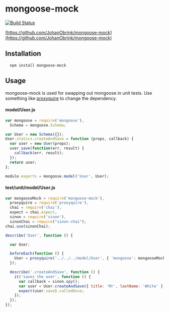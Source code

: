 mongoose-mock
=============

[![Build Status](https://secure.travis-ci.org/JohanObrink/mongoose-mock.png?branch=master)](http://travis-ci.org/JohanObrink/mongoose-mock)

[https://github.com/JohanObrink/mongoose-mock](https://github.com/JohanObrink/mongoose-mock)

## Installation

      npm install mongoose-mock

## Usage

mongoose-mock is used for swapping out mongoose in unit tests. Use something like [proxyquire](https://github.com/thlorenz/proxyquire) to change the dependency.

#### model/User.js
```JavaScript
var mongoose = require('mongoose'),
  Schema = mongoose.Schema;

var User = new Schema({});
User.statics.createAndSave = function (props, callback) {
  var user = new User(props);
  user.save(function(err, result) {
    callback(err, result);
  });
  return user;
};

module.exports = mongoose.model('User', User);
```

#### test/unit/model/User.js
```JavaScript
var mongooseMock = require('mongoose-mock'),
  proxyquire = require('proxyquire'),
  chai = require('chai'),
  expect = chai.expect,
  sinon = require('sinon'),
  sinonChai = require("sinon-chai");
chai.use(sinonChai);

describe('User', function () {

  var User;

  beforeEach(function () {
    User = proxyquire('../../../model/User', { 'mongoose': mongooseMock });
  });

  describe('.createAndSave', function () {
    it('saves the user', function () {
      var callback = sinon.spy();
      var user = User.createAndSave({ title: 'Mr', lastName: 'White' }, callback);
      expect(user.save).calledOnce;
    });
  });
});
```